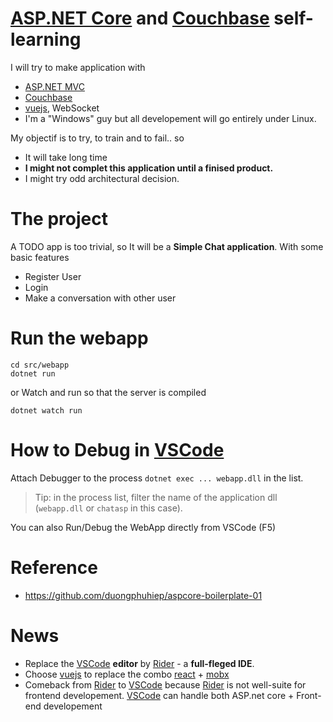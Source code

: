 # [ASP.NET Core](https://docs.microsoft.com/en-us/aspnet/core/) and [Couchbase](https://www.couchbase.com/nosql-databases/couchbase-server) self-learning

I will try to make application with
* [ASP.NET MVC](https://docs.microsoft.com/en-us/aspnet/core/) 
* [Couchbase](https://www.couchbase.com/nosql-databases/couchbase-server)
* [vuejs], WebSocket
* I'm a "Windows" guy but all developement will go entirely under Linux.

My objectif is to try, to train and to fail.. so
* It will take long time
* **I might not complet this application until a finised product.**
* I might try odd architectural decision.

# The project

A TODO app is too trivial, so It will be a **Simple Chat application**. With some basic features
* Register User
* Login
* Make a conversation with other user

# Run the webapp
```
cd src/webapp
dotnet run
```
or Watch and run so that the server is compiled 
```
dotnet watch run
```

# How to Debug in [VSCode]

Attach Debugger to the process `dotnet exec ... webapp.dll` in the list.

> Tip: in the process list, filter the name of the application dll (`webapp.dll` or `chatasp` in this case).

You can also Run/Debug the WebApp directly from VSCode (F5)

# Reference
* https://github.com/duongphuhiep/aspcore-boilerplate-01

# News
* Replace the [VSCode] **editor** by [Rider] - a **full-fleged IDE**.
* Choose [vuejs] to replace the combo [react] + [mobx]
* Comeback from [Rider] to [VSCode] because [Rider] is not well-suite for frontend developement. [VSCode] can handle both ASP.net core + Front-end developement


[mobx]: https://mobx.js.org/
[react]: https://facebook.github.io/react/
[vuejs]: https://vuejs.org/
[VSCode]: https://code.visualstudio.com/
[Rider]: https://www.jetbrains.com/rider
